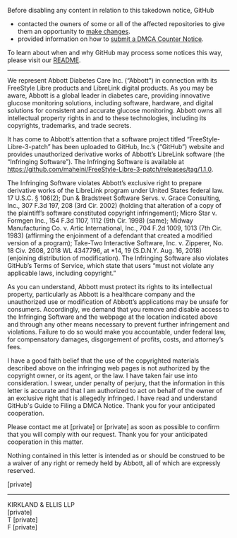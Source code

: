 Before disabling any content in relation to this takedown notice, GitHub
- contacted the owners of some or all of the affected repositories to give them an opportunity to [make changes](https://docs.github.com/en/github/site-policy/dmca-takedown-policy#a-how-does-this-actually-work).
- provided information on how to [submit a DMCA Counter Notice](https://docs.github.com/en/articles/guide-to-submitting-a-dmca-counter-notice).

To learn about when and why GitHub may process some notices this way, please visit our [README](https://github.com/github/dmca/blob/master/README.md#anatomy-of-a-takedown-notice).

---

We represent Abbott Diabetes Care Inc. (“Abbott”) in connection with its FreeStyle Libre products and LibreLink digital products.  As you may be aware, Abbott is a global leader in diabetes care, providing innovative glucose monitoring solutions, including software, hardware, and digital solutions for consistent and accurate glucose monitoring.  Abbott owns all intellectual property rights in and to these technologies, including its copyrights, trademarks, and trade secrets.

It has come to Abbott’s attention that a software project titled “FreeStyle-Libre-3-patch” has been uploaded to GitHub, Inc.’s (“GitHub”) website and provides unauthorized derivative works of Abbott’s LibreLink software (the “Infringing Software”).  The Infringing Software is available at https://github.com/maheini/FreeStyle-Libre-3-patch/releases/tag/1.1.0.

The Infringing Software violates Abbott’s exclusive right to prepare derivative works of the LibreLink program under United States federal law.  17 U.S.C. § 106(2); Dun & Bradstreet Software Servs. v. Grace Consulting, Inc., 307 F.3d 197, 208 (3rd Cir. 2002) (holding that alteration of a copy of the plaintiff’s software constituted copyright infringement); Micro Star v. Formgen Inc., 154 F.3d 1107, 1112 (9th Cir. 1998) (same); Midway Manufacturing Co. v. Artic International, Inc., 704 F.2d 1009, 1013 (7th Cir. 1983) (affirming the enjoinment of a defendant that created a modified version of a program); Take-Two Interactive Software, Inc. v. Zipperer, No. 18 Civ. 2608, 2018 WL 4347796, at *14, 19 (S.D.N.Y. Aug. 16, 2018) (enjoining distribution of modification).  The Infringing Software also violates GitHub’s Terms of Service, which state that users “must not violate any applicable laws, including copyright.”

As you can understand, Abbott must protect its rights to its intellectual property, particularly as Abbott is a healthcare company and the unauthorized use or modification of Abbott’s applications may be unsafe for consumers.  Accordingly, we demand that you remove and disable access to the Infringing Software and the webpage at the location indicated above and through any other means necessary to prevent further infringement and violations.  Failure to do so would make you accountable, under federal law, for compensatory damages, disgorgement of profits, costs, and attorney’s fees.

I have a good faith belief that the use of the copyrighted materials described above on the infringing web pages is not authorized by the copyright owner, or its agent, or the law.  I have taken fair use into consideration.  I swear, under penalty of perjury, that the information in this letter is accurate and that I am authorized to act on behalf of the owner of an exclusive right that is allegedly infringed.  I have read and understand GitHub's Guide to Filing a DMCA Notice.  Thank you for your anticipated cooperation.

Please contact me at [private] or [private] as soon as possible to confirm that you will comply with our request.  Thank you for your anticipated cooperation in this matter.

Nothing contained in this letter is intended as or should be construed to be a waiver of any right or remedy held by Abbott, all of which are expressly reserved.

[private]

----------------------------------------

KIRKLAND & ELLIS LLP  
[private]  
T [private]  
F [private]  
